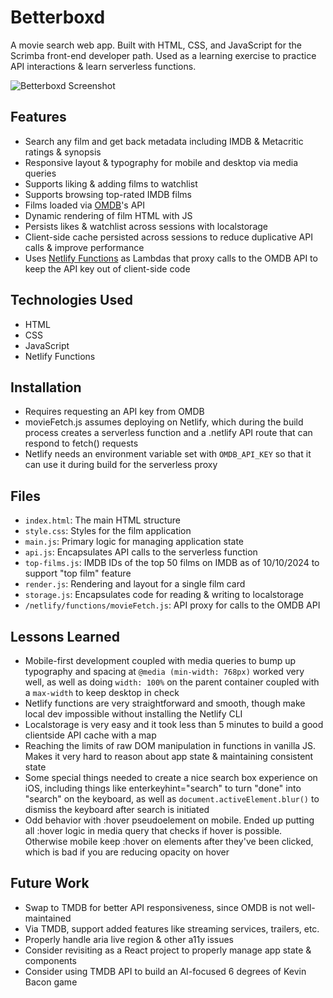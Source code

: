 # Betterboxd

A movie search web app. Built with HTML, CSS, and JavaScript for the Scrimba front-end developer path. Used as a learning exercise to practice API interactions & learn serverless functions.

![Betterboxd Screenshot](images/betterboxd-animation.gif)

## Features

- Search any film and get back metadata including IMDB & Metacritic ratings & synopsis
- Responsive layout & typography for mobile and desktop via media queries
- Supports liking & adding films to watchlist
- Supports browsing top-rated IMDB films 
- Films loaded via [OMDB](https://www.omdbapi.com/)'s API
- Dynamic rendering of film HTML with JS
- Persists likes & watchlist across sessions with localstorage
- Client-side cache persisted across sessions to reduce duplicative API calls & improve performance
- Uses [Netlify Functions](https://www.netlify.com/platform/core/functions/) as Lambdas that proxy calls to the OMDB API to keep the API key out of client-side code

## Technologies Used

- HTML
- CSS
- JavaScript
- Netlify Functions

## Installation

- Requires requesting an API key from OMDB
- movieFetch.js assumes deploying on Netlify, which during the build process creates a serverless function and a .netlify API route that can respond to fetch() requests
- Netlify needs an environment variable set with `OMDB_API_KEY` so that it can use it during build for the serverless proxy

## Files

- `index.html`: The main HTML structure
- `style.css`: Styles for the film application
- `main.js`: Primary logic for managing application state 
- `api.js`: Encapsulates API calls to the serverless function
- `top-films.js`: IMDB IDs of the top 50 films on IMDB as of 10/10/2024 to support "top film" feature
- `render.js`: Rendering and layout for a single film card
- `storage.js`: Encapsulates code for reading & writing to localstorage
- `/netlify/functions/movieFetch.js`: API proxy for calls to the OMDB API

## Lessons Learned

- Mobile-first development coupled with media queries to bump up typography and spacing at `@media (min-width: 768px)` worked very well, as well as doing `width: 100%` on the parent container coupled with a `max-width` to keep desktop in check
- Netlify functions are very straightforward and smooth, though make local dev impossible without installing the Netlify CLI
- Localstorage is very easy and it took less than 5 minutes to build a good clientside API cache with a map
- Reaching the limits of raw DOM manipulation in functions in vanilla JS. Makes it very hard to reason about app state & maintaining consistent state 
- Some special things needed to create a nice search box experience on iOS, including things like enterkeyhint="search" to turn "done" into "search" on the keyboard, as well as `document.activeElement.blur()` to dismiss the keyboard after search is initiated
- Odd behavior with :hover pseudoelement on mobile. Ended up putting all :hover logic in media query that checks if hover is possible. Otherwise mobile keep :hover on elements after they've been clicked, which is bad if you are reducing opacity on hover

## Future Work

- Swap to TMDB for better API responsiveness, since OMDB is not well-maintained
- Via TMDB, support added features like streaming services, trailers, etc.
- Properly handle aria live region & other a11y issues
- Consider revisiting as a React project to properly manage app state & components
- Consider using TMDB API to build an AI-focused 6 degrees of Kevin Bacon game
